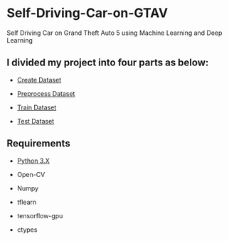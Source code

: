 # Self-Driving-Car-on-GTAV
Self Driving Car on Grand Theft Auto 5 using Machine Learning and Deep Learning

## I divided my project into four parts as below:

* [Create Dataset](https://github.com/chauhanmahavir/Self-Driving-Car-on-GTAV/tree/master/1_Create%20Dataset)

* [Preprocess Dataset](https://github.com/chauhanmahavir/Self-Driving-Car-on-GTAV/tree/master/2_Preprocess%20Dataset)

* [Train Dataset](https://github.com/chauhanmahavir/Self-Driving-Car-on-GTAV/tree/master/3_Train%20Dataset)

* [Test Dataset](https://github.com/chauhanmahavir/Self-Driving-Car-on-GTAV/tree/master/4_Test%20Dataset)

## Requirements

* [Python 3.X](https://docs.python.org/3/)

* Open-CV

* Numpy

* tflearn

* tensorflow-gpu

* ctypes
